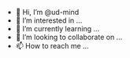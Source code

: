 - 👋 Hi, I’m @ud-mind
- 👀 I’m interested in ...
- 🌱 I’m currently learning ...
- 💞️ I’m looking to collaborate on ...
- 📫 How to reach me ...

<!---
ud-mind/ud-mind is a ✨ special ✨ repository because its `README.md` (this file) appears on your GitHub profile.
You can click the Preview link to take a look at your changes.
--->
